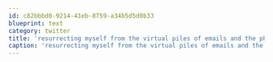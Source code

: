 ```yaml
---
id: c82bbbd0-9214-41eb-8759-a34b5d5d0b33
blueprint: text
category: twitter
title: 'resurrecting myself from the virtual piles of emails and the physical piles of mail and moving boxes.'
caption: 'resurrecting myself from the virtual piles of emails and the physical piles of mail and moving boxes.'
---
```

